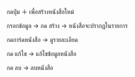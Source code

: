 กดปุ่ม ＋ เพื่อสร้างหนังสือใหม่

กรอกข้อมูล → กด สร้าง → หนังสือจะปรากฏในรายการ

กดการ์ดหนังสือ → ดูรายละเอียด

กด แก้ไข → แก้ไขข้อมูลหนังสือ

กด ลบ → ลบหนังสือ
